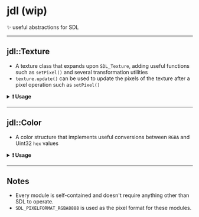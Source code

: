 # jdl (wip)

✨ useful abstractions for SDL

---

## jdl::Texture

- A texture class that expands upon `SDL_Texture`, adding useful functions such as `setPixel()` and several transformation utilities
- `texture.update()` can be used to update the pixels of the texture after a pixel operation such as `setPixel()`

<details>
<summary><b>❗ Usage</b></summary>

- ### Creating a texture

  From a surface

  ```c++
  SDL_Surface* image = IMG_Load("image.png");
  jdl::Texture texture(renderer, image); // you need to pass in an SDL_Renderer*
  ```

  **OR**
  
  A blank texture

  ```c++
  jdl::Texture texture(renderer, 1000, 1000);
  ```

- ### Transforming a texture

  ```c++
  texture.setPosition(windowWidth / 2, windowHeight / 2); // position at screen center
  texture.setSize(512, 512); // 512 x 512 pixels
  ```

- ### Modifying a texture

  ```c++
  texture.setPixel(100, 100, 0xFF00FFFF); // set pixel at (100, 100) to pink
  ```

  With *jdl::Color*

  ```c++
  texture.setPixel(100, 100, jdl::Color(255, 0, 255, 255).hex()); // set pixel at (100, 100) to pink
  ```

- ### Rendering a texture with SDL

  ```c++
  SDL_RenderCopyEx(renderer,
                   texture.getSDLTexture(),
                   texture.getSDLCropRect(),
                   texture.getSDLTransformRect(),
                   texture.getRotation(),
                   texture.getSDLCenterPoint(),
                   SDL_FLIP_NONE);
  ```

</details>

---

## jdl::Color

- A color structure that implements useful conversions between `RGBA` and Uint32 `hex` values

<details>
<summary><b>❗ Usage</b></summary>

- ### Creating a color

  ```c++
  jdl::Color myColor1(255, 0, 255, 255); // specifying the alpha channel is optional

  jdl::Color myColor2(0xFF00FFFF);
  ```

- ### Updating/setting a color

  ```c++
  myColor1.set(255, 255, 0, 255);
  myColor1.set(0xFFFF00FF);
  ```

- ### Reading from a color

  ```c++
  Uint8 r = myColor1.r();
  Uint8 g = myColor1.g();
  Uint8 b = myColor1.b();
  Uint8 a = myColor1.a();

  Uint32 hex = myColor1.hex();
  ```

</details>

---

## Notes

- Every module is self-contained and doesn't require anything other than SDL to operate.
- `SDL_PIXELFORMAT_RGBA8888` is used as the pixel format for these modules.
